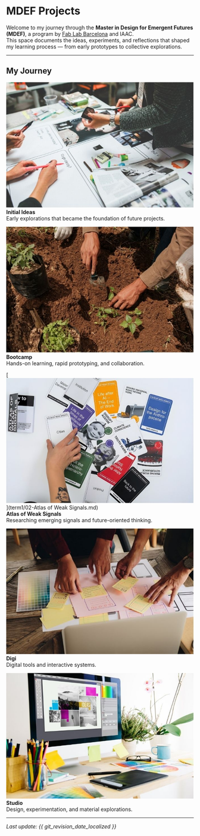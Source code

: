 # MDEF Projects

Welcome to my journey through the **Master in Design for Emergent Futures (MDEF)**, a program by [Fab Lab Barcelona](https://mdef.fablabbcn.org/) and IAAC.  
This space documents the ideas, experiments, and reflections that shaped my learning process — from early prototypes to collective explorations.

---

## My Journey

<div class="simple-cards">

[![Initial Ideas](images/initial-ideas.jpg)](project/project.md)  
**Initial Ideas**  
Early explorations that became the foundation of future projects.

[![Bootcamp](images/bootcamp.jpg)](term1/01-Bootcamp.md)  
**Bootcamp**  
Hands-on learning, rapid prototyping, and collaboration.

[![Atlas of Weak Signals](images/atlas.jpg)](term1/02-Atlas of Weak Signals.md)  
**Atlas of Weak Signals**  
Researching emerging signals and future-oriented thinking.

[![Digi](images/digi.jpg)](term1/01-Bootcamp.md)  
**Digi**  
Digital tools and interactive systems.

[![Studio](images/studio.jpg)](term1/01-Bootcamp.md)  
**Studio**  
Design, experimentation, and material explorations.

</div>

---

*Last update: {{ git_revision_date_localized }}*